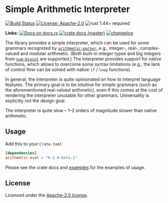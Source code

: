 # Simple Arithmetic Interpreter

[![Build Status](https://github.com/slowli/arithmetic-parser/workflows/Rust/badge.svg?branch=master)](https://github.com/slowli/arithmetic-parser/actions)
[![License: Apache-2.0](https://img.shields.io/crates/l/arithmetic-eval)](https://github.com/slowli/arithmetic-parser/blob/master/LICENSE)
![rust 1.44+ required](https://img.shields.io/badge/rust-1.44+-blue.svg) 

**Links:** [![Docs on docs.rs](https://docs.rs/arithmetic-eval/badge.svg)](https://docs.rs/arithmetic-eval/)
[![crate docs (master)](https://img.shields.io/badge/master-yellow.svg?label=docs)](https://slowli.github.io/arithmetic-parser/arithmetic_eval/) 
[![changelog](https://img.shields.io/badge/-changelog-orange)](CHANGELOG.md)

The library provides a simple interpreter, which can be used for *some* grammars
recognized by [`arithmetic-parser`], e.g., integer-, real-, complex-valued and modular arithmetic.
(Both built-in integer types and big integers from [`num-bigint`] are supported.)
The interpreter provides support for native functions,
which allows to overcome some syntax limitations (e.g., the lack of control flow
can be solved with native `if` / `loop` functions).

In general, the interpreter is quite opinionated on how to interpret language features.
The primary goal is to be intuitive for simple grammars (such as the aforementioned
real-valued arithmetic), even if this comes at the cost of rendering the interpreter
unusable for other grammars. Universality is explicitly not the design goal.

The interpreter is quite slow – 1–2 orders of magnitude slower than native arithmetic.

## Usage

Add this to your `Crate.toml`:

```toml
[dependencies]
arithmetic-eval = "0.2.0-beta.1"
```

Please see the crate docs and [examples](examples) for the examples of usage.

## License

Licensed under the [Apache-2.0 license](LICENSE).

[`arithmetic-parser`]: https://docs.rs/crates/arithmetic-parser
[`num-bigint`]: https://crates.io/crates/num-bigint
